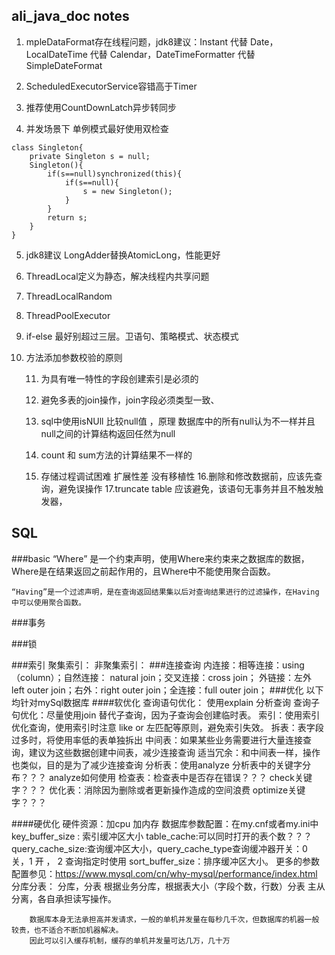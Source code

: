 ## ali_java_doc notes
1. mpleDataFormat存在线程问题，jdk8建议：Instant 代替 Date，LocalDateTime 代替 Calendar，DateTimeFormatter 代替 SimpleDateFormat

2. ScheduledExecutorService容错高于Timer

3. 推荐使用CountDownLatch异步转同步

4. 并发场景下 单例模式最好使用双检查

```
class Singleton{
	private Singleton s = null;
	Singleton(){
		if(s==null)synchronized(this){
			if(s==null){
				s = new Singleton();
			}
		}
		return s;
	}
}
```

5. jdk8建议 LongAdder替换AtomicLong，性能更好

6. ThreadLocal定义为静态，解决线程内共享问题

7. ThreadLocalRandom

8. ThreadPoolExecutor

9. if-else  最好别超过三层。卫语句、策略模式、状态模式

10. 方法添加参数校验的原则

	11. 为具有唯一特性的字段创建索引是必须的

	12. 避免多表的join操作，join字段必须类型一致、

	13. sql中使用isNUll 比较null值 ，原理 数据库中的所有null认为不一样并且 null之间的计算结构返回任然为null
	14. count 和 sum方法的计算结果不一样的
	15. 存储过程调试困难 扩展性差 没有移植性
	16.删除和修改数据前，应该先查询，避免误操作
	17.truncate table 应该避免，该语句无事务并且不触发触发器，
	
## SQL
###basic
	“Where” 是一个约束声明，使用Where来约束来之数据库的数据，Where是在结果返回之前起作用的，且Where中不能使用聚合函数。

	“Having”是一个过滤声明，是在查询返回结果集以后对查询结果进行的过滤操作，在Having中可以使用聚合函数。

###事务

###锁

###索引
	聚集索引：
	非聚集索引：
###连接查询
	内连接：相等连接：using（column）；自然连接： natural join；交叉连接：cross join；
	外链接：左外 left outer join；右外：right outer join；全连接：full outer join；
###优化
	以下均针对mySql数据库
####软优化
	查询语句优化：
		使用explain 分析查询
	查询子句优化：尽量使用join 替代子查询，因为子查询会创建临时表。
	索引：使用索引优化查询，使用索引时注意 like or 左匹配等原则，避免索引失效。
	拆表：表字段过多时，将使用率低的表单独拆出
	中间表：如果某些业务需要进行大量连接查询，建议为这些数据创建中间表，减少连接查询
	适当冗余：和中间表一样，操作也类似，目的是为了减少连接查询
	分析表：使用analyze 分析表中的关键字分布？？？ analyze如何使用
	检查表：检查表中是否存在错误？？？ check关键字？？？
	优化表：消除因为删除或者更新操作造成的空间浪费 optimize关键字？？？
	
	
####硬优化
	硬件资源：加cpu  加内存 
	数据库参数配置：在my.cnf或者my.ini中
		key_buffer_size : 索引缓冲区大小
		table_cache:可以同时打开的表个数？？？
		query_cache_size:查询缓冲区大小，query_cache_type查询缓冲器开关：0 关，1 开 ， 2 查询指定时使用
		sort_buffer_size：排序缓冲区大小。
		更多的参数配置参见：https://www.mysql.com/cn/why-mysql/performance/index.html
	分库分表：
		分库，分表	根据业务分库，根据表大小（字段个数，行数）分表
		主从分离，各自承担读写操作。
		
		数据库本身无法承担高并发请求，一般的单机并发量在每秒几千次，但数据库的机器一般较贵，也不适合不断加机器解决。
		因此可以引入缓存机制，缓存的单机并发量可达几万，几十万
		
		
		
		
		
		
		

